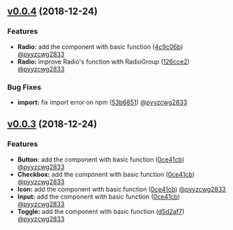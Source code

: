 ## [v0.0.4](https://github.com/ms-design/ms-design/compare/v0.0.3...v0.0.4) (2018-12-24)

### Features

* **Radio:** add the component with basic function ([4c9c06b](https://github.com/ms-design/ms-design/commits/4c9c06b)) [@pyyzcwg2833](https://github.com/pyyzcwg2833)
* **Radio:** improve Radio's function with RadioGroup ([126cce2](https://github.com/ms-design/ms-design/commits/126cce2)) [@pyyzcwg2833](https://github.com/pyyzcwg2833)

### Bug Fixes

* **import:** fix import error on npm ([53b6851](https://github.com/ms-design/ms-design/commits/53b6851)) [@pyyzcwg2833](https://github.com/pyyzcwg2833)

## [v0.0.3](https://github.com/ms-design/ms-design/releases/tag/v0.0.3) (2018-12-24)

### Features

* **Button:** add the component with basic function ([0ce41cb](https://github.com/ms-design/ms-design/commits/0ce41cb)) [@pyyzcwg2833](https://github.com/pyyzcwg2833)
* **Checkbox:** add the component with basic function ([0ce41cb](https://github.com/ms-design/ms-design/commits/0ce41cb)) [@pyyzcwg2833](https://github.com/pyyzcwg2833)
* **Icon:** add the component with basic function ([0ce41cb](https://github.com/ms-design/ms-design/commits/0ce41cb)) [@pyyzcwg2833](https://github.com/pyyzcwg2833)
* **Input:** add the component with basic function ([0ce41cb](https://github.com/ms-design/ms-design/commits/0ce41cb)) [@pyyzcwg2833](https://github.com/pyyzcwg2833)
* **Toggle:** add the component with basic function ([d5d2af7](https://github.com/ms-design/ms-design/commits/d5d2af7)) [@pyyzcwg2833](https://github.com/pyyzcwg2833)